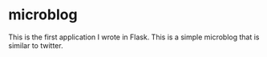 # microblog
This is the first application I wrote in Flask. This is a simple microblog that is similar to twitter.

